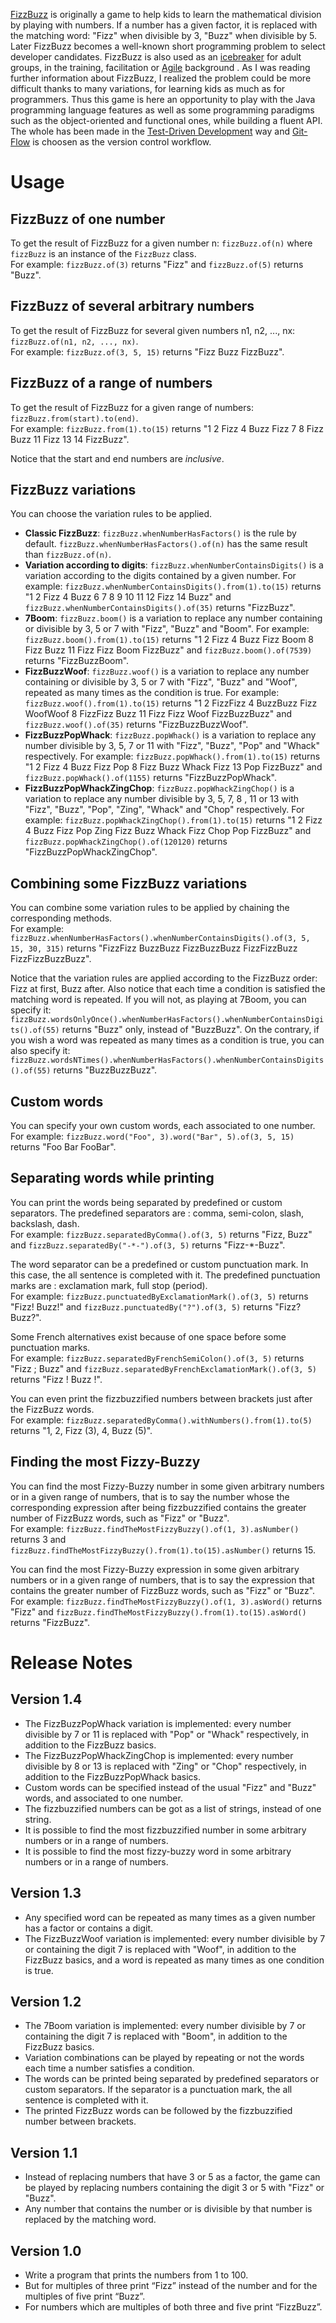 [FizzBuzz](https://en.wikipedia.org/wiki/Fizz_buzz) is originally a game to help kids to learn the mathematical division by playing with numbers. If a number has a given factor, it is replaced with the matching word: "Fizz" when divisible by 3, "Buzz" when divisible by 5. Later FizzBuzz becomes a well-known short programming problem to select developer candidates. FizzBuzz is also used as an [icebreaker](https://en.wikipedia.org/wiki/Icebreaker_(facilitation)) for adult groups, in the training, facilitation or [Agile](http://agilemanifesto.org/iso/en/) background . As I was reading further information about FizzBuzz, I realized the problem could be more difficult thanks to many variations, for learning kids as much as for programmers. Thus this game is here an opportunity to play with the Java programming language features as well as some programming paradigms such as the object-oriented and functional ones, while building a fluent API. The whole has been made in the [Test-Driven Development](https://en.wikipedia.org/wiki/Test-driven_development) way and [Git-Flow](http://nvie.com/posts/a-successful-git-branching-model/) is choosen as the version control workflow. 

# Usage

## FizzBuzz of one number

To get the result of FizzBuzz for a given number n: `fizzBuzz.of(n)` where `fizzBuzz` is an instance of the `FizzBuzz` class.  
For example: `fizzBuzz.of(3)` returns "Fizz" and `fizzBuzz.of(5)` returns "Buzz".

## FizzBuzz of several arbitrary numbers

To get the result of FizzBuzz for several given numbers n1, n2, ..., nx: `fizzBuzz.of(n1, n2, ..., nx)`.  
For example: `fizzBuzz.of(3, 5, 15)` returns "Fizz Buzz FizzBuzz".

## FizzBuzz of a range of numbers

To get the result of FizzBuzz for a given range of numbers: `fizzBuzz.from(start).to(end)`.  
For example: `fizzBuzz.from(1).to(15)` returns "1 2 Fizz 4 Buzz Fizz 7 8 Fizz Buzz 11 Fizz 13 14 FizzBuzz".

Notice that the start and end numbers are *inclusive*.

## FizzBuzz variations

You can choose the variation rules to be applied.
- **Classic FizzBuzz**: `fizzBuzz.whenNumberHasFactors()` is the rule by default. `fizzBuzz.whenNumberHasFactors().of(n)` has the same result than `fizzBuzz.of(n)`.
- **Variation according to digits**: `fizzBuzz.whenNumberContainsDigits()` is a variation according to the digits contained by a given number. For example: `fizzBuzz.whenNumberContainsDigits().from(1).to(15)` returns "1 2 Fizz 4 Buzz 6 7 8 9 10 11 12 Fizz 14 Buzz" and `fizzBuzz.whenNumberContainsDigits().of(35)` returns "FizzBuzz".
- **7Boom**: `fizzBuzz.boom()` is a variation to replace any number containing or divisible by 3, 5 or 7 with "Fizz", "Buzz" and "Boom". For example: `fizzBuzz.boom().from(1).to(15)` returns "1 2 Fizz 4 Buzz Fizz Boom 8 Fizz Buzz 11 Fizz Fizz Boom FizzBuzz" and `fizzBuzz.boom().of(7539)` returns "FizzBuzzBoom".
- **FizzBuzzWoof**: `fizzBuzz.woof()` is a variation to replace any number containing or divisible by 3, 5 or 7 with "Fizz", "Buzz" and "Woof", repeated as many times as the condition is true. For example: `fizzBuzz.woof().from(1).to(15)` returns "1 2 FizzFizz 4 BuzzBuzz Fizz WoofWoof 8 FizzFizz Buzz 11 Fizz Fizz Woof FizzBuzzBuzz" and `fizzBuzz.woof().of(35)` returns "FizzBuzzBuzzWoof".
- **FizzBuzzPopWhack**: `fizzBuzz.popWhack()` is a variation to replace any number divisible by 3, 5, 7 or 11 with "Fizz", "Buzz", "Pop" and "Whack" respectively. For example: `fizzBuzz.popWhack().from(1).to(15)` returns "1 2 Fizz 4 Buzz Fizz Pop 8 Fizz Buzz Whack Fizz 13 Pop FizzBuzz" and `fizzBuzz.popWhack().of(1155)` returns "FizzBuzzPopWhack".
- **FizzBuzzPopWhackZingChop**: `fizzBuzz.popWhackZingChop()` is a variation to replace any number divisible by 3, 5, 7, 8 , 11 or 13 with "Fizz", "Buzz", "Pop", "Zing", "Whack" and "Chop" respectively. For example: `fizzBuzz.popWhackZingChop().from(1).to(15)` returns "1 2 Fizz 4 Buzz Fizz Pop Zing Fizz Buzz Whack Fizz Chop Pop FizzBuzz" and `fizzBuzz.popWhackZingChop().of(120120)` returns "FizzBuzzPopWhackZingChop".

## Combining some FizzBuzz variations

You can combine some variation rules to be applied by chaining the corresponding methods.  
For example: `fizzBuzz.whenNumberHasFactors().whenNumberContainsDigits().of(3, 5, 15, 30, 315)` returns "FizzFizz BuzzBuzz FizzBuzzBuzz FizzFizzBuzz FizzFizzBuzzBuzz".

Notice that the variation rules are applied according to the FizzBuzz order: Fizz at first, Buzz after. Also notice that each time a condition is satisfied the matching word is repeated. If you will not, as playing at 7Boom, you can specify it: `fizzBuzz.wordsOnlyOnce().whenNumberHasFactors().whenNumberContainsDigits().of(55)` returns "Buzz" only, instead of "BuzzBuzz". On the contrary, if you wish a word was repeated as many times as a condition is true, you can also specify it: `fizzBuzz.wordsNTimes().whenNumberHasFactors().whenNumberContainsDigits().of(55)` returns "BuzzBuzzBuzz".

## Custom words

You can specify your own custom words, each associated to one number.  
For example: `fizzBuzz.word("Foo", 3).word("Bar", 5).of(3, 5, 15)` returns "Foo Bar FooBar".

## Separating words while printing

You can print the words being separated by predefined or custom separators. The predefined separators are : comma, semi-colon, slash, backslash, dash.  
For example: `fizzBuzz.separatedByComma().of(3, 5)` returns "Fizz, Buzz" and `fizzBuzz.separatedBy("-*-").of(3, 5)` returns "Fizz-\*-Buzz".

The word separator can be a predefined or custom punctuation mark. In this case, the all sentence is completed with it. The predefined punctuation marks are : exclamation mark, full stop (period).  
For example: `fizzBuzz.punctuatedByExclamationMark().of(3, 5)` returns "Fizz! Buzz!" and `fizzBuzz.punctuatedBy("?").of(3, 5)` returns "Fizz? Buzz?".

Some French alternatives exist because of one space before some punctuation marks.  
For example: `fizzBuzz.separatedByFrenchSemiColon().of(3, 5)` returns "Fizz ; Buzz" and `fizzBuzz.separatedByFrenchExclamationMark().of(3, 5)` returns "Fizz ! Buzz !".

You can even print the fizzbuzzified numbers between brackets just after the FizzBuzz words.  
For example: `fizzBuzz.separatedByComma().withNumbers().from(1).to(5)` returns "1, 2, Fizz (3), 4, Buzz (5)". 

## Finding the most Fizzy-Buzzy

You can find the most Fizzy-Buzzy number in some given arbitrary numbers or in a given range of numbers, that is to say the number whose the corresponding expression after being fizzbuzzified contains the greater number of FizzBuzz words, such as "Fizz" or "Buzz".  
For example: `fizzBuzz.findTheMostFizzyBuzzy().of(1, 3).asNumber()` returns 3 and `fizzBuzz.findTheMostFizzyBuzzy().from(1).to(15).asNumber()` returns 15.

You can find the most Fizzy-Buzzy expression in some given arbitrary numbers or in a given range of numbers, that is to say the expression that contains the greater number of FizzBuzz words, such as "Fizz" or "Buzz".  
For example: `fizzBuzz.findTheMostFizzyBuzzy().of(1, 3).asWord()` returns "Fizz" and `fizzBuzz.findTheMostFizzyBuzzy().from(1).to(15).asWord()` returns "FizzBuzz".

# Release Notes

## Version 1.4

- The FizzBuzzPopWhack variation is implemented: every number divisible by 7 or 11 is replaced with "Pop" or "Whack" respectively, in addition to the FizzBuzz basics.
- The FizzBuzzPopWhackZingChop is implemented: every number divisible by 8 or 13 is replaced with "Zing" or "Chop" respectively, in addition to the FizzBuzzPopWhack basics.
- Custom words can be specified instead of the usual "Fizz" and "Buzz" words, and associated to one number.
- The fizzbuzzified numbers can be got as a list of strings, instead of one string.
- It is possible to find the most fizzbuzzified number in some arbitrary numbers or in a range of numbers.
- It is possible to find the most fizzy-buzzy word in some arbitrary numbers or in a range of numbers.

## Version 1.3

- Any specified word can be repeated as many times as a given number has a factor or contains a digit.
- The FizzBuzzWoof variation is implemented: every number divisible by 7 or containing the digit 7 is replaced with "Woof", in addition to the FizzBuzz basics, and a word is repeated as many times as one condition is true.

## Version 1.2

- The 7Boom variation is implemented: every number divisible by 7 or containing the digit 7 is replaced with "Boom", in addition to the FizzBuzz basics.
- Variation combinations can be played by repeating or not the words each time a number satisfies a condition.
- The words can be printed being separated by predefined separators or custom separators. If the separator is a punctuation mark, the all sentence is completed with it.
- The printed FizzBuzz words can be followed by the fizzbuzzified number between brackets.

## Version 1.1

- Instead of replacing numbers that have 3 or 5 as a factor, the game can be played by replacing numbers containing the digit 3 or 5 with "Fizz" or "Buzz".
- Any number that contains the number or is divisible by that number is replaced by the matching word.

## Version 1.0

- Write a program that prints the numbers from 1 to 100.
- But for multiples of three print “Fizz” instead of the number and for the multiples of five print “Buzz”.
- For numbers which are multiples of both three and five print “FizzBuzz”.
